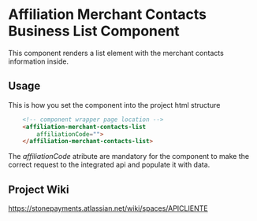 # Affiliation Merchant Contacts Business List Component

This component renders a list element with the merchant contacts information inside.

## Usage

This is how you set the component into the project html structure

```html
    <!-- component wrapper page location -->
    <affiliation-merchant-contacts-list
        affiliationCode="">
    </affiliation-merchant-contacts-list>
```

The *affiliationCode* atribute are mandatory for the component to make the correct request to the integrated api and populate it with data.


## Project Wiki

https://stonepayments.atlassian.net/wiki/spaces/APICLIENTE
